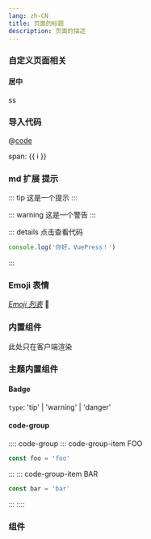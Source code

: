 ```yaml
---
lang: zh-CN
title: 页面的标题
description: 页面的描述
---
```

### 自定义页面相关

#### 居中
<div class="content-center">
ss
</div>



### 导入代码
@[code](@v/components/Test/index.vue)

[comment]: <> (<Test-index/>)

[comment]: <> (<Badge text="beta" type="warning"/> <Badge text="默认主题"/>)


<span v-for="i in 3"> span: {{ i }} </span>
  
### md 扩展 提示
::: tip
这是一个提示
:::

::: warning
这是一个警告
:::

::: details 点击查看代码
```js
console.log('你好，VuePress！')
```
:::



###  Emoji 表情
*[Emoji 列表](https://github.com/markdown-it/markdown-it-emoji/blob/master/lib/data/full.json)*
:tada:



### 内置组件
<ClientOnly>
  此处只在客户端渲染
</ClientOnly>


### 主题内置组件
#### Badge

`type`: 'tip' | 'warning' | 'danger'
 <Badge text="测试--" />


#### code-group

:::: code-group
::: code-group-item FOO
```js
const foo = 'foo'
```
:::
::: code-group-item BAR
```js
const bar = 'bar'
```
:::
::::


### 组件

<MyCom />
<my-com />